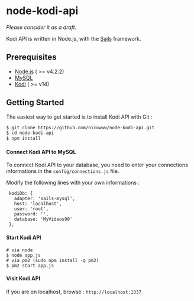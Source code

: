 # node-kodi-api

<i>Please consider it as a draft.</i>

Kodi API is written in Node.js, with the [Sails](http://sailsjs.org) framework.

Prerequisites
-------------
- [Node.js](http://nodejs.org) ( >= v4.2.2)
- [MySQL](http://www.mysql.com/)
- [Kodi](http://kodi.tv/) ( >= v14)

Getting Started
---------------

The easiest way to get started is to install Kodi API with Git :

```bash
$ git clone https://github.com/nicowww/node-kodi-api.git
$ cd node-kodi-api
$ npm install
```
#### Connect Kodi API to MySQL
To connect Kodi API to your database, you need to enter your connections informations in the `config/connections.js` file.

Modify the following lines with your own informations :
```
 kodiDb: {
   adapter: 'sails-mysql',
   host: 'localhost',
   user: 'root',
   password: '',
   database: 'MyVideos90'
 },
```

#### Start Kodi API
```
# via node
$ node app.js
# via pm2 (sudo npm install -g pm2)
$ pm2 start app.js
```

#### Visit Kodi API
If you are on localhost, browse : `http://localhost:1337`
